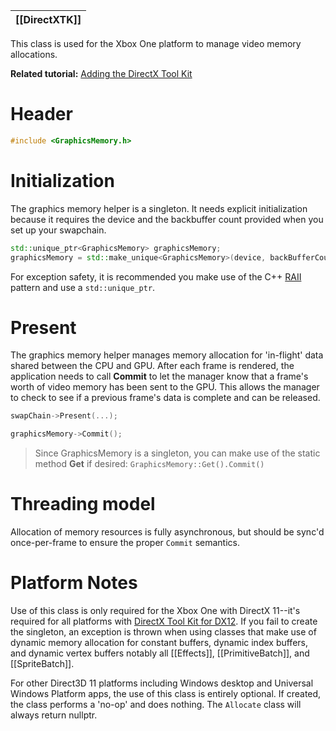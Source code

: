 |[[DirectXTK]]|
|---|

This class is used for the Xbox One platform to manage video memory allocations.

**Related tutorial:** [Adding the DirectX Tool Kit](https://github.com/microsoft/DirectXTK/wiki/Adding-the-DirectX-Tool-Kit#graphics-memory)

# Header
```cpp
#include <GraphicsMemory.h>
```

# Initialization
The graphics memory helper is a singleton. It needs explicit initialization because it requires the device and the backbuffer count provided when you set up your swapchain.

```cpp
std::unique_ptr<GraphicsMemory> graphicsMemory;
graphicsMemory = std::make_unique<GraphicsMemory>(device, backBufferCount);
```

For exception safety, it is recommended you make use of the C++ [RAII](http://en.wikipedia.org/wiki/Resource_Acquisition_Is_Initialization) pattern and use a ``std::unique_ptr``.

# Present
The graphics memory helper manages memory allocation for 'in-flight' data shared between the CPU and GPU. After each frame is rendered, the application needs to call **Commit** to let the manager know that a frame's worth of video memory has been sent to the GPU. This allows the manager to check to see if a previous frame's data is complete and can be released.

```cpp
swapChain->Present(...);

graphicsMemory->Commit();
```

> Since GraphicsMemory is a singleton, you can make use of the static method **Get** if desired: ``GraphicsMemory::Get().Commit()``

# Threading model

Allocation of memory resources is fully asynchronous, but should be sync'd once-per-frame to ensure the proper ``Commit`` semantics.

# Platform Notes
Use of this class is only required for the Xbox One with DirectX 11--it's required for all platforms with [DirectX Tool Kit for DX12](https://github.com/Microsoft/DirectXTK12). If you fail to create the singleton, an exception is thrown when using classes that make use of dynamic memory allocation for constant buffers, dynamic index buffers, and dynamic vertex buffers notably all [[Effects]], [[PrimitiveBatch]], and [[SpriteBatch]].

For other Direct3D 11 platforms including Windows desktop and Universal Windows Platform apps, the use of this class is entirely optional. If created, the class performs a 'no-op' and does nothing. The ``Allocate`` class will always return nullptr.
